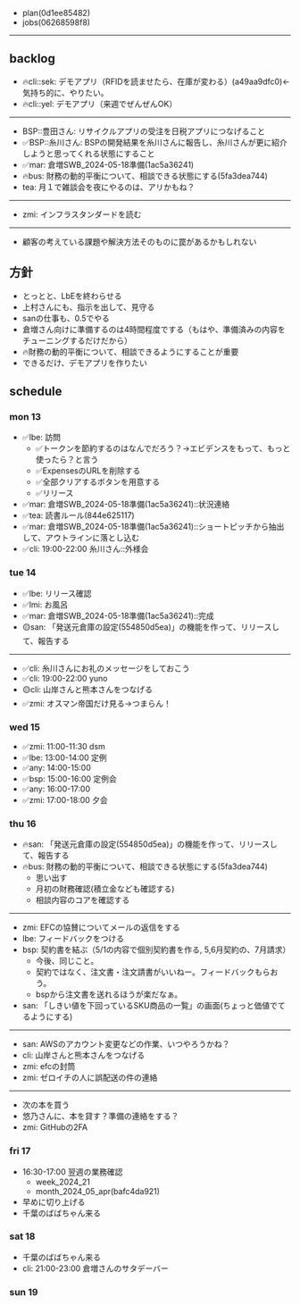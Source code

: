 
- plan(0d1ee85482)
- jobs(06268598f8)
---

## backlog
- 🔥cli::sek: デモアプリ（RFIDを読ませたら、在庫が変わる）(a49aa9dfc0)←気持ち的に、やりたい。
- 🔥cli::yel: デモアプリ（来週でぜんぜんOK）
---
- BSP::豊田さん: リサイクルアプリの受注を日税アプリにつなげること
- ✅BSP::糸川さん: BSPの開発結果を糸川さんに報告し、糸川さんが更に紹介しようと思ってくれる状態にすること
- ✅mar: 倉増SWB_2024-05-18準備(1ac5a36241)
- 🔥bus: 財務の動的平衡について、相談できる状態にする(5fa3dea744)
- tea: 月１で雑談会を夜にやるのは、アリかもね？
---
- zmi: インフラスタンダードを読む
---
- 顧客の考えている課題や解決方法そのものに罠があるかもしれない

## 方針
- とっとと、LbEを終わらせる
- 上村さんにも、指示を出して、見守る
- sanの仕事も、0.5でやる
- 倉増さん向けに準備するのは4時間程度でする（もはや、準備済みの内容をチューニングするだけだから）
- 🔥財務の動的平衡について、相談できるようにすることが重要
- できるだけ、デモアプリを作りたい


## schedule
### mon 13
- ✅lbe: 訪問
  - ✅トークンを節約するのはなんでだろう？→エビデンスをもって、もっと使ったら？と言う
  - ✅ExpensesのURLを削除する
  - ✅全部クリアするボタンを用意する
  - ✅リリース
- ✅mar: 倉増SWB_2024-05-18準備(1ac5a36241)::状況連絡
- ✅tea: 読書ルール(844e625117)
- ✅mar: 倉増SWB_2024-05-18準備(1ac5a36241)::ショートピッチから抽出して、アウトラインに落とし込む
- ✅cli: 19:00-22:00 糸川さん::外様会

### tue 14
- ✅lbe: リリース確認
- ✅lmi: お風呂
- ✅mar: 倉増SWB_2024-05-18準備(1ac5a36241)::完成
- 🟡san: 「発送元倉庫の設定(554850d5ea)」の機能を作って、リリースして、報告する
---
- ✅cli: 糸川さんにお礼のメッセージをしておこう
- ✅cli: 19:00-22:00 yuno
- 🟡cli: 山岸さんと熊本さんをつなげる
- ✅zmi: オスマン帝国だけ見る->つまらん！

### wed 15
- ✅zmi: 11:00-11:30 dsm
- ✅lbe: 13:00-14:00 定例
- ✅any: 14:00-15:00
- ✅bsp: 15:00-16:00 定例会
- ✅any: 16:00-17:00
- ✅zmi: 17:00-18:00 夕会

### thu 16
- 🔥san: 「発送元倉庫の設定(554850d5ea)」の機能を作って、リリースして、報告する
- 🔥bus: 財務の動的平衡について、相談できる状態にする(5fa3dea744)
  - 思い出す
  - 月初の財務確認(積立金なども確認する)
  - 相談内容のコアを確認する
---
- zmi: EFCの協賛についてメールの返信をする
- lbe: フィードバックをつける
- bsp: 契約書を結ぶ（5/1の内容で個別契約書を作る, 5,6月契約の、7月請求）
  - 今後、同じこと。
  - 契約ではなく、注文書・注文請書がいいねー。フィードバックもらおう。
  - bspから注文書を送れるほうが楽だなぁ。
- san: 「しきい値を下回っているSKU商品の一覧」の画面(ちょっと価値でてるようにする)
---
- san: AWSのアカウント変更などの作業、いつやろうかね？
- cli: 山岸さんと熊本さんをつなげる
- zmi: efcの封筒
- zmi: ゼロイチの人に誤配送の件の連絡
---
- 次の本を買う
- 悠乃さんに、本を貸す？準備の連絡をする？
- zmi: GitHubの2FA

### fri 17
- 16:30-17:00 翌週の業務確認
  - week_2024_21
  - month_2024_05_apr(bafc4da921)
- 早めに切り上げる
- 千葉のばばちゃん来る

### sat 18
- 千葉のばばちゃん来る
- cli: 21:00-23:00 倉増さんのサタデーバー
### sun 19



